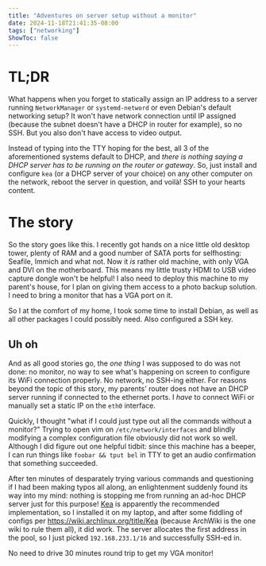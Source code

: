 ```yaml
---
title: "Adventures on server setup without a monitor"
date: 2024-11-18T21:41:35-08:00
tags: ["networking"]
ShowToc: false
---
```


# TL;DR
What happens when you forget to statically assign an IP address to a server running `NetworkManager` or `systemd-netword` or even Debian's default networking setup?
It won't have network connection until IP assigned (because the subnet doesn't have a DHCP in router for example), so no SSH.
But you also don't have access to video output.

Instead of typing into the TTY hoping for the best, all 3 of the aforementioned systems default to DHCP, and _there is nothing saying a DHCP server has to be running on the router or gateway_.
So, just install and configure `kea` (or a DHCP server of your choice) on any other computer on the network, reboot the server in question, and voilà!
SSH to your hearts content.

# The story
So the story goes like this.
I recently got hands on a nice little old desktop tower, plenty of RAM and a good number of SATA ports for selfhosting: Seafile, Immich and what not.
Now it _is_ rather old machine, with only VGA and DVI on the motherboard. This means my little trusty HDMI to USB video capture dongle won't be helpful!
I also need to deploy this machine to my parent's house, for I plan on giving them access to a photo backup solution.
I need to bring a monitor that has a VGA port on it.

So I at the comfort of my home, I took some time to install Debian, as well as all other packages I could possibly need. Also configured a SSH key.

## Uh oh
And as all good stories go, the _one thing_ I was supposed to do was not done: no monitor, no way to see what's happening on screen to configure its WiFi connection properly.
No network, no SSH-ing either.
For reasons beyond the topic of this story, my parents' router does not have an DHCP server running if connected to the ethernet ports.
I _have_ to connect WiFi or manually set a static IP on the `eth0` interface.

Quickly, I thought "what if I could just type out all the commands without a monitor?"
Trying to open vim on `/etc/network/interfaces` and blindly modifying a complex configuration file obviously did not work so well.
Although I did figure out one helpful tidbit: since this machine has a beeper, I can run things like `foobar && tput bel` in TTY to get an audio confirmation that something succeeded.

After ten minutes of desparately trying various commands and questioning if I had been making typos all along, an enlightenment suddenly found its way into my mind: nothing is stopping me from running an ad-hoc DHCP server just for this purpose!
[Kea](https://www.isc.org/kea/) is apparently the recommended implementation, so I installed it on my laptop, and after some fiddling of configs per https://wiki.archlinux.org/title/Kea (because ArchWiki is the one wiki to rule them all), it did work. The server allocates the first address in the pool, so I just picked `192.168.233.1/16` and successfully SSH-ed in.

No need to drive 30 minutes round trip to get my VGA monitor!
